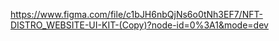 https://www.figma.com/file/c1bJH6nbQjNs6o0tNh3EF7/NFT-DISTRO_WEBSITE-UI-KIT-(Copy)?node-id=0%3A1&mode=dev
